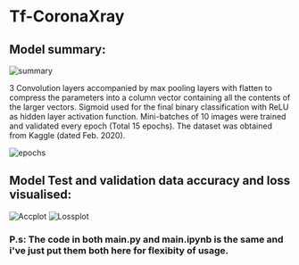 # Tf-CoronaXray

## Model summary:
![summary](../main/readme/Summary.png) 
<p> 3 Convolution layers accompanied by max pooling layers with flatten to compress the parameters into a column vector containing all the contents of the larger vectors. Sigmoid used for the final binary classification with ReLU as hidden layer activation function. Mini-batches of 10 images were trained and validated every epoch (Total 15 epochs). The dataset was obtained from Kaggle (dated Feb. 2020).</p>

![epochs](../main/readme/epoch.png)

## Model Test and validation data accuracy and loss visualised:
![Accplot](../main/readme/modelAcc.png) ![Lossplot](../main/readme/modelloss.png)

 
 
 
### P.s: The code in both main.py and main.ipynb is the same and i've just put them both here for flexibity of usage.
